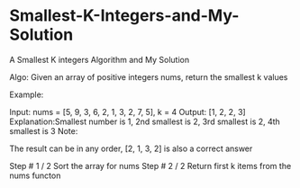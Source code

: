 # Smallest-K-Integers-and-My-Solution
A Smallest K integers Algorithm and My Solution 



Algo: Given an array of positive integers nums, return the smallest k values

Example:

Input: nums = [5, 9, 3, 6, 2, 1, 3, 2, 7, 5], k = 4
Output: [1, 2, 2, 3]
Explanation:Smallest number is 1, 2nd smallest is 2, 
            3rd smallest is 2, 4th smallest is 3
Note:

The result can be in any order, [2, 1, 3, 2] is also a correct answer


 Step # 1 / 2
Sort the array for nums
 Step # 2 / 2
Return first k items from the nums functon


